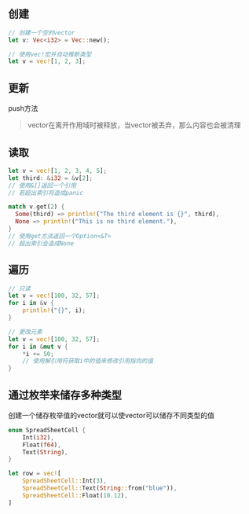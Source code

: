 ## 创建

```rust
// 创建一个空的vector
let v: Vec<i32> = Vec::new();
```

```rust
// 使用vec!宏并自动推断类型
let v = vec![1, 2, 3];
```

## 更新

push方法

> vector在离开作用域时被释放，当vector被丢弃，那么内容也会被清理

## 读取

```rust
let v = vec![1, 2, 3, 4, 5];
let third: &i32 = &v[2];
// 使用&[]返回一个引用
// 若超出索引将造成panic

match v.get(2) {
  Some(third) => println!("The third element is {}", third),
  None => println!("This is no third element."),
}
// 使用get方法返回一个Option<&T>
// 超出索引会造成None
```

## 遍历
```rust
// 只读
let v = vec![100, 32, 57];
for i in &v {
    println!("{}", i);
}
```

```rust
// 更改元素
let v = vec![100, 32, 57];
for i in &mut v {
    *i += 50;
    // 使用解引用符获取i中的值来修改引用指向的值
}
```

## 通过枚举来储存多种类型

创建一个储存枚举值的vector就可以使vector可以储存不同类型的值

```rust
enum SpreadSheetCell {
    Int(i32),
    Float(f64),
    Text(String),
}

let row = vec![
    SpreadSheetCell::Int(3),
    SpreadSheetCell::Text(String::from("blue")),
    SpreadSheetCell::Float(10.12),
]
```
